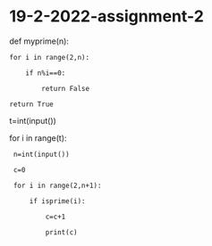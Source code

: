# 19-2-2022-assignment-2
def myprime(n):

    for i in range(2,n):

        if n%i==0:

            return False

    return True

 t=int(input())

 for i in range(t):

     n=int(input())

     c=0

     for i in range(2,n+1):

         if isprime(i):

             c=c+1

             print(c)

